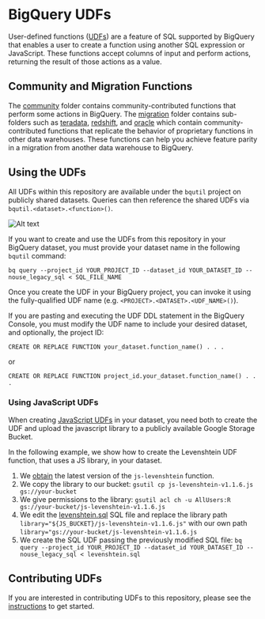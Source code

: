 # BigQuery UDFs

User-defined functions
([UDFs](https://cloud.google.com/bigquery/docs/reference/standard-sql/user-defined-functions))
are a feature of SQL supported by BigQuery that enables a user to create a
function using another SQL expression or JavaScript. These functions accept
columns of input and perform actions, returning the result of those actions as a
value.

## Community and Migration Functions

The [community](/udfs/community) folder contains community-contributed functions
that perform some actions in BigQuery. The [migration](/udfs/migration) folder
contains sub-folders such as [teradata](/udfs/migration/teradata),
[redshift](/udfs/migration/redshift), and [oracle](/udfs/migration/oracle) which
contain community-contributed functions that replicate the behavior of
proprietary functions in other data warehouses. These functions can help you
achieve feature parity in a migration from another data warehouse to BigQuery.

## Using the UDFs

All UDFs within this repository are available under the `bqutil` project on publicly
shared datasets. Queries can then reference the shared UDFs via
`bqutil.<dataset>.<function>()`.

![Alt text](/images/public_udf_architecture.png?raw=true "Public UDFs")

If you want to create and use the UDFs from this repository in your BigQuery dataset,
you must provide your dataset name in the following `bqutil` command:

`bq query --project_id YOUR_PROJECT_ID --dataset_id YOUR_DATASET_ID
--nouse_legacy_sql < SQL_FILE_NAME`

Once you create the UDF in your BigQuery project, you can invoke it using the
fully-qualified UDF name (e.g. `<PROJECT>.<DATASET>.<UDF_NAME>()`).

If you are pasting and executing the UDF DDL statement in the BigQuery Console,
you must modify the UDF name to include your desired dataset, and optionally,
the project ID:

`CREATE OR REPLACE FUNCTION your_dataset.function_name() . . .`

or

`CREATE OR REPLACE FUNCTION project_id.your_dataset.function_name() . . .`

### Using JavaScript UDFs

When creating [JavaScript UDFs](https://cloud.google.com/bigquery/docs/reference/standard-sql/user-defined-functions#javascript-udf-structure) in your dataset, you need both to create 
the UDF and upload the javascript library to a publicly available Google Storage Bucket. 

In the following example, we show how to create the Levenshtein UDF function, that uses a JS
library, in your dataset.

1. We [obtain](https://www.npmjs.com/package/js-levenshtein) the latest version of the
`js-levenshtein` function.
2. We copy the library to our bucket:
`gsutil cp js-levenshtein-v1.1.6.js gs://your-bucket`
3. We give permissions to the library:
`gsutil acl ch -u AllUsers:R gs://your-bucket/js-levenshtein-v1.1.6.js`
4. We edit the [levenshtein.sql](community/levenshtein.sql) SQL file and replace the library 
path `library="${JS_BUCKET}/js-levenshtein-v1.1.6.js"` with our own path 
`library="gs://your-bucket/js-levenshtein-v1.1.6.js`
5. We create the SQL UDF passing the previously modified SQL file:
`bq query --project_id YOUR_PROJECT_ID --dataset_id YOUR_DATASET_ID --nouse_legacy_sql < levenshtein.sql`

## Contributing UDFs

If you are interested in contributing UDFs to this repository, please see the
[instructions](/udfs/CONTRIBUTING.md) to get started.
